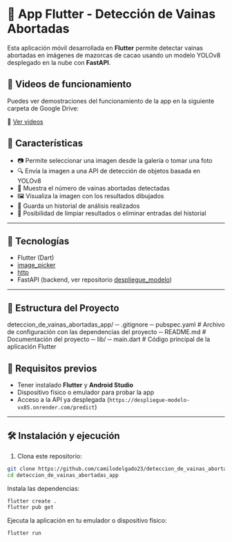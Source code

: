 # 🍫 App Flutter - Detección de Vainas Abortadas

Esta aplicación móvil desarrollada en **Flutter** permite detectar vainas abortadas en imágenes de mazorcas de cacao usando un modelo YOLOv8 desplegado en la nube con **FastAPI**.

## 🎥 Videos de funcionamiento

Puedes ver demostraciones del funcionamiento de la app en la siguiente carpeta de Google Drive:

🔗 [Ver videos](https://drive.google.com/drive/folders/1ifvvzGRvBEe19DvQPGuq6H_iiQys6N9e?usp=sharing)

## 📱 Características

- 📷 Permite seleccionar una imagen desde la galería o tomar una foto
- 🔍 Envía la imagen a una API de detección de objetos basada en YOLOv8
- 🌱 Muestra el número de vainas abortadas detectadas
- 🖼 Visualiza la imagen con los resultados dibujados
- 📜 Guarda un historial de análisis realizados
- 🧹 Posibilidad de limpiar resultados o eliminar entradas del historial

---

## 🧰 Tecnologías

- Flutter (Dart)
- [image_picker](https://pub.dev/packages/image_picker)
- [http](https://pub.dev/packages/http)
- FastAPI (backend, ver repositorio [despliegue_modelo](https://github.com/camilodelgado23/despliegue_modelo))

---

## 📁 Estructura del Proyecto

deteccion_de_vainas_abortadas_app/
─ .gitignore
─ pubspec.yaml # Archivo de configuración con las dependencias del proyecto
─ README.md # Documentación del proyecto
─ lib/
  ─ main.dart # Código principal de la aplicación Flutter

## 🚀 Requisitos previos

- Tener instalado **Flutter** y **Android Studio**
- Dispositivo físico o emulador para probar la app
- Acceso a la API ya desplegada (`https://despliegue-modelo-vx85.onrender.com/predict`)

---

## 🛠 Instalación y ejecución

1. Clona este repositorio:

```bash
git clone https://github.com/camilodelgado23/deteccion_de_vainas_abortadas_app.git
cd deteccion_de_vainas_abortadas_app
```
Instala las dependencias:

```bash
flutter create .
flutter pub get
```
Ejecuta la aplicación en tu emulador o dispositivo físico:

```bash
flutter run
```
